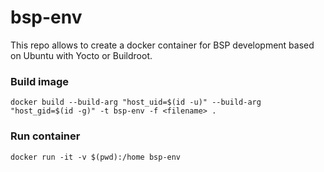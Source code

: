 # bsp-env

This repo allows to create a docker container for BSP development based on Ubuntu with Yocto or Buildroot.


### Build image
```
docker build --build-arg "host_uid=$(id -u)" --build-arg "host_gid=$(id -g)" -t bsp-env -f <filename> .
```

### Run container

```
docker run -it -v $(pwd):/home bsp-env
```

